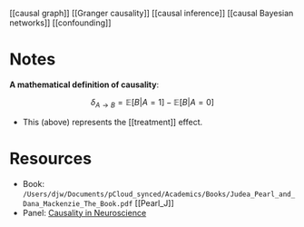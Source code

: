 [[causal graph]]
[[Granger causality]]
[[causal inference]]
[[causal Bayesian networks]]
[[confounding]]

# Notes
**A mathematical definition of causality**: 

$$
\delta_{A\to B} = \mathbb{E}[B | A=1] -  \mathbb{E}[B | A=0] 
$$

- This (above) represents the [[treatment]] effect.


# Resources
- Book: `/Users/djw/Documents/pCloud_synced/Academics/Books/Judea_Pearl_and_Dana_Mackenzie_The_Book.pdf` [[Pearl_J]]
- Panel: [Causality in Neuroscience](https://www.crowdcast.io/e/ohbm-causality)